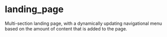 # landing_page
Multi-section landing page, with a dynamically updating navigational menu based on the amount of content that is added to the page.
